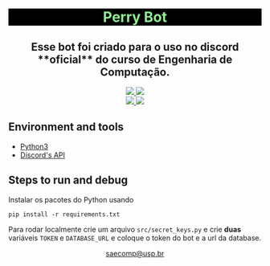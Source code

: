 <h1 align="center" style="color:lightgreen;background-color:black">Perry Bot</h1>

<h2 align="center"> 
Esse bot foi criado para o uso no discord **oficial** do curso de Engenharia de Computação.
</h2>

<p align="center">
    <a href="https://github.com/SAEComp/PerryBot/commits/main">
    <img src="https://img.shields.io/github/commit-activity/m/SAEComp/PerryBot?style=plastic">
    </a>
    <a href="https://github.com/SAEComp/PerryBot/graphs/contributors">
    <img src="https://img.shields.io/github/contributors/SAEComp/PerryBot?style=plastic"/>
    </a>
    <br>
    <a href="https://saecomp.github.io">
    <img src="https://img.shields.io/badge/SAEComp-Site-brightgreen?style=plastic"/>
    </a>
    <a href="https://www.instagram.com/saecomp.ec/">
    <img src="https://img.shields.io/badge/Follow%20us%20on-Instagram-blue"/>
    </a>
</p>

## Environment and tools

- [Python3](https://www.python.org)
- [Discord's API](https://discordpy.readthedocs.io/en/stable/api.html)

## Steps to run and debug
Instalar os pacotes do Python usando
    
    pip install -r requirements.txt

Para rodar localmente crie um arquivo `src/secret_keys.py` e crie **duas** variáveis `TOKEN` e `DATABASE_URL` e coloque o token do bot e a url da database.

<p align="center"> <a href="saecomp@usp.br">saecomp@usp.br</a></p>